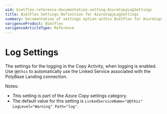 ```yaml
---
uid: bimlflex-reference-documentation-setting-AzureCopyLogSettings
title: BimlFlex Settings Definition for AzureCopyLogSettings
summary: Documentation of settings option within BimlFlex for AzureCopyLogSettings
varigenceProduct: BimlFlex
varigenceArticleType: Reference
---
```


# Log Settings

The settings for the logging in the Copy Activity, when logging is enabled. Use `@@this` to automatically use the Linked Service associated with the PolyBase Landing connection.

Notes:

* This setting is part of the *Azure Copy* settings category.
* The default value for this setting is `LinkedServiceName="@@this" LogLevel="Warning" Path="log"`.
